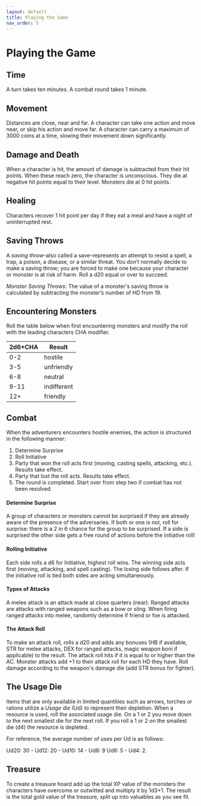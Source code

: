 ```yaml
---
layout: default
title: Playing the Game
nav_order: 5
---
```

# Playing the Game
## Time
A turn takes ten minutes. A combat round takes 1 minute.
## Movement
Distances are close, near and far. A character can take one action and move near, or skip his action and move far. A character can carry a maximum of 3000 coins at a time, slowing their movement down significantly.
## Damage and Death
When a character is hit, the amount of damage is subtracted from their hit points. When these  reach zero, the character is unconscious. They die at negative hit points equal to their level. Monsters die at 0 hit points.
## Healing
Characters recover 1 hit point per day if they eat a meal and have a night of uninterrupted rest.
## Saving Throws
A _saving throw_–also called a save–represents an attempt to resist a spell, a trap, a poison, a disease, or a similar threat. You don’t normally decide to make a saving throw; you are forced to make one because your character or monster is at risk of harm. Roll a d20 equal or over to succeed.

_Monster_ _Saving Throws_: The value of a monster's saving throw is calculated by subtracting the monster’s number of HD from 19.
## Encountering Monsters
Roll the table below when first encountering monsters and modify the roll with the leading characters CHA modifier.

| 2d6+CHA | Result      |
| ------- | ----------- |
| 0-2     | hostile     |
| 3-5     | unfriendly  |
| 6-8     | neutral     |
| 9-11    | indifferent |
| 12+     | friendly    |

## Combat
When the adventurers encounters hostile enemies, the action is structured in the following manner:

1. Determine Surprise
2. Roll Initiative
3. Party that won the roll acts first (moving, casting spells, attacking, etc.). Results take effect.
4. Party that lost the roll acts. Results take effect.
5. The round is completed. Start over from step two if combat has not been resolved.

#### Determine Surprise
A group of characters or monsters cannot be surprised if they are already aware of the presence of the adversaries. If both or one is not, roll for surprise: there is a 2 in 6 chance for the group to be surprised. If a side is surprised the other side gets a free round of actions before the initiative roll!
#### Rolling Initiative
Each side rolls a d6 for Initiative, highest roll wins. The winning side acts first (moving, attacking, and spell casting). The losing side follows after. If the initiative roll is tied both sides are acting simultaneously.
#### Types of Attacks
A melee attack is an attack made at close quarters (near). Ranged attacks are attacks with ranged weapons such as a bow or sling. When firing ranged attacks into melee, randomly determine if friend or foe is attacked.
#### The Attack Roll
To make an attack roll, rolls a d20 and adds any bonuses (HB if available, STR for melee attacks, DEX for ranged attacks, magic weapon boni if applicable) to the result. The attack roll hits if it is equal to or higher than the AC. Monster attacks add +1 to their attack roll for each HD they have. Roll damage according to the weapon's damage die (add STR bonus for fighter).
## The Usage Die
Items that are only available in limited quantities such as arrows, torches or rations utilize a _Usage die_ (Ud) to represent their depletion. When a resource is used, roll the associated usage die. On a 1 or 2 you move down to the next smallest die for the next roll. If you roll a 1 or 2 on the smallest die (d4) the resource is depleted. 

For reference, the average number of uses per Ud is as follows:

Ud20: 30 - Ud12: 20 - Ud10: 14 - Ud8: 9 Ud6: 5 - Ud4: 2.

## Treasure
To create a treasure hoard add up the total XP value of the monsters the characters have overcome or outwitted and multiply it by 1d3+1. The result is the total gold value of the treasure, split up into valuables as you see fit.
